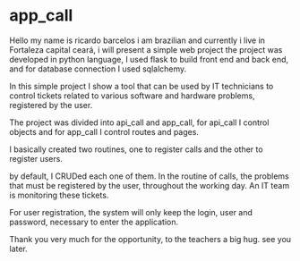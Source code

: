 # app_call

Hello my name is ricardo barcelos i am brazilian and currently i live in Fortaleza capital ceará, i will present a simple web project
the project was developed in python language,
I used flask to build front end and back end,
and for database connection I used sqlalchemy.

In this simple project I show a tool that can be used by IT technicians to control tickets related to various software and hardware problems, registered by the user.

The project was divided into api_call and app_call, for api_call I control objects and for app_call I control routes and pages.

I basically created two routines, one to register calls and the other to register users.

by default, I CRUDed each one of them.
In the routine of calls, the problems that must be registered by the user, throughout the working day.
An IT team is monitoring these tickets.

For user registration, the system will only keep the login, user and password, necessary to enter the application.

Thank you very much for the opportunity, to the teachers a big hug. see you later.
